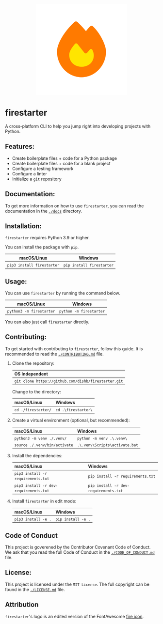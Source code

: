 <!--
MIT License

Copyright (c) 2023 Dishant B. (@dishb) <code.dishb@gmail.com>

Permission is hereby granted, free of charge, to any person obtaining a copy
of this software and associated documentation files (the "Software"), to deal
in the Software without restriction, including without limitation the rights
to use, copy, modify, merge, publish, distribute, sublicense, and/or sell
copies of the Software, and to permit persons to whom the Software is
furnished to do so, subject to the following conditions:

The above copyright notice and this permission notice shall be included in all
copies or substantial portions of the Software.

THE SOFTWARE IS PROVIDED "AS IS", WITHOUT WARRANTY OF ANY KIND, EXPRESS OR
IMPLIED, INCLUDING BUT NOT LIMITED TO THE WARRANTIES OF MERCHANTABILITY,
FITNESS FOR A PARTICULAR PURPOSE AND NONINFRINGEMENT. IN NO EVENT SHALL THE
AUTHORS OR COPYRIGHT HOLDERS BE LIABLE FOR ANY CLAIM, DAMAGES OR OTHER
LIABILITY, WHETHER IN AN ACTION OF CONTRACT, TORT OR OTHERWISE, ARISING FROM,
OUT OF OR IN CONNECTION WITH THE SOFTWARE OR THE USE OR OTHER DEALINGS IN THE
SOFTWARE.
-->

<div align = 'center'>
    <img alt = 'banner image' src = './assets/banner.png' width = 300/>
</div>

# firestarter
A cross-platform CLI to help you jump right into developing projects with Python.

## Features:
- Create boilerplate files + code for a Python package
- Create boilerplate files + code for a blank project
- Configure a testing framework
- Configure a linter
- Initialize a `git` repository

## Documentation:
To get more information on how to use `firestarter`, you can read the documentation in the [`./docs`](https://github.com/dishb/firestarter/tree/main/docs) directory.

## Installation:
`firestarter` requires Python 3.9 or higher.

You can install the package with `pip`.

| macOS/Linux | Windows |
| --- | --- |
| `pip3 install firestarter` | `pip install firestarter` |

## Usage:
You can use `firestarter` by running the command below.

| macOS/Linux | Windows |
| --- | --- |
| `python3 -m firestarter` | `python -m firestarter` |

You can also just call `firestarter` directly.

## Contributing:
To get started with contributing to `firestarter`, follow this guide.
It is recommended to read the [`./CONTRIBUTING.md`](https://github.com/dishb/firestarter/blob/main/CONTRIBUTING.md) file.

1. Clone the repository:

    | OS Independent |
    | --- |
    | `git clone https://github.com/dishb/firestarter.git` |

    Change to the directory:

    | macOS/Linux | Windows |
    | --- | --- |
    | `cd ./firestarter/` | `cd .\firestarter\` |

2. Create a virtual environment (optional, but recommended):

    | macOS/Linux | Windows |
    | --- | --- |
    | `python3 -m venv ./.venv/` | `python -m venv .\.venv\` |
    | `source ./.venv/bin/activate` | `.\.venv\Scripts\activate.bat` |

3. Install the dependencies:

    | macOS/Linux | Windows |
    | --- | --- |
    | `pip3 install -r requirements.txt` | `pip install -r requirements.txt` |
    | `pip3 install -r dev-requirements.txt` | `pip install -r dev-requirements.txt` |

4. Install `firestarter` in edit mode:

    | macOS/Linux | Windows |
    | --- | --- |
    | `pip3 install -e .` | `pip install -e .` |

## Code of Conduct
This project is goverened by the Contributor Covenant Code of Conduct.
We ask that you read the full Code of Conduct in the [`./CODE_OF_CONDUCT.md`](https://github.com/dishb/firestarter/blob/main/CODE_OF_CONDUCT.md) file.

## License:
This project is licensed under the `MIT License`. The full copyright can be found in the [`./LICENSE.md`](https://github.com/dishb/firestarter/blob/main/LICENSE.md) file.

## Attribution
`firestarter`'s logo is an edited version of the FontAwesome [fire icon](https://fontawesome.com/icons/fire?f=classic&s=solid).
